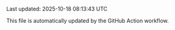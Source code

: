 Last updated: 2025-10-18 08:13:43 UTC

This file is automatically updated by the GitHub Action workflow.
